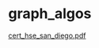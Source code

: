 # graph_algos
[cert_hse_san_diego.pdf](https://github.com/TheGeekiestOne/Coursera-Data-Structures-and-Algorithms-Specialization/files/8283024/cert_hse_san_diego.pdf)
